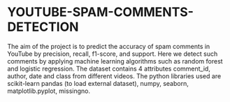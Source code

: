 # YOUTUBE-SPAM-COMMENTS-DETECTION
The aim of the project is to predict the accuracy of spam comments in YouTube by precision, recall, f1-score, and support. Here we detect such comments by applying machine learning algorithms such as random forest and logistic regression. The dataset contains 4 attributes comment_id, author, date and class from different videos. The python libraries used are scikit-learn pandas (to load external dataset), numpy, seaborn, matplotlib.pyplot, missingno. 
